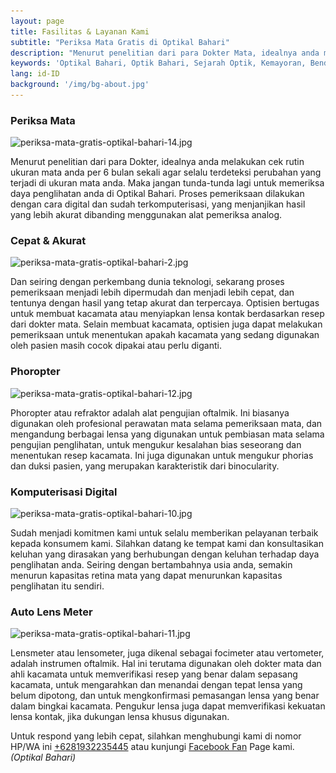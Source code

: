 ```yaml
---
layout: page
title: Fasilitas & Layanan Kami
subtitle: "Periksa Mata Gratis di Optikal Bahari"
description: "Menurut penelitian dari para Dokter Mata, idealnya anda melakukan cek rutin ukuran mata anda per 6 bulan sekali agar selalu terdeteksi perubahan yang terjadi di ukuran mata anda"
keywords: 'Optikal Bahari, Optik Bahari, Sejarah Optik, Kemayoran, Bendungan Jago, Benjo'
lang: id-ID
background: '/img/bg-about.jpg'
---
```


<h3>Periksa Mata</h3>

<p class="aligncenter">
<img data-src="/img/posts/periksa-mata/periksa-mata-gratis-optikal-bahari-14.jpg" src="/img/posts/periksa-mata/periksa-mata-gratis-optikal-bahari-14.jpg" class="img-fluid" alt="periksa-mata-gratis-optikal-bahari-14.jpg" ></p>

<p class="mb-5">Menurut penelitian dari para Dokter, idealnya anda melakukan cek rutin ukuran mata anda per 6 bulan sekali agar selalu terdeteksi perubahan yang terjadi di ukuran mata anda. Maka jangan tunda-tunda lagi untuk memeriksa daya penglihatan anda di Optikal Bahari. Proses pemeriksaan dilakukan dengan cara digital dan sudah terkomputerisasi, yang menjanjikan hasil yang lebih akurat dibanding menggunakan alat pemeriksa analog.</p> 

<h3>Cepat & Akurat</h3>

<p class="aligncenter">
<img data-src="/img/posts/periksa-mata/periksa-mata-gratis-optikal-bahari-2.jpg" src="/img/posts/periksa-mata/periksa-mata-gratis-optikal-bahari-2.jpg" class="img-fluid" alt="periksa-mata-gratis-optikal-bahari-2.jpg"></p>

<p class="mb-5">Dan seiring dengan perkembang dunia teknologi, sekarang proses pemeriksaan menjadi lebih dipermudah dan menjadi lebih cepat, dan tentunya dengan hasil yang tetap akurat dan terpercaya. Optisien bertugas untuk membuat kacamata atau menyiapkan lensa kontak berdasarkan resep dari dokter mata. Selain membuat kacamata, optisien juga dapat melakukan pemeriksaan untuk menentukan apakah kacamata yang sedang digunakan oleh pasien masih cocok dipakai atau perlu diganti.</p> 

<h3>Phoropter</h3>

<p class="aligncenter">
<img data-src="/img/posts/periksa-mata/periksa-mata-gratis-optikal-bahari-12.jpg" src="/img/posts/periksa-mata/periksa-mata-gratis-optikal-bahari-12.jpg" class="img-fluid" alt="periksa-mata-gratis-optikal-bahari-12.jpg"></p>

<p class="mb-5">Phoropter atau refraktor adalah alat pengujian oftalmik. Ini biasanya digunakan oleh profesional perawatan mata selama pemeriksaan mata, dan mengandung berbagai lensa yang digunakan untuk pembiasan mata selama pengujian penglihatan, untuk mengukur kesalahan bias seseorang dan menentukan resep kacamata. Ini juga digunakan untuk mengukur phorias dan duksi pasien, yang merupakan karakteristik dari binocularity.</p>

<h3>Komputerisasi Digital</h3>

<p class="aligncenter">
<img data-src="/img/posts/periksa-mata/periksa-mata-gratis-optikal-bahari-10.jpg" src="/img/posts/periksa-mata/periksa-mata-gratis-optikal-bahari-10.jpg" class="img-fluid" alt="periksa-mata-gratis-optikal-bahari-10.jpg"></p>

<p class="mb-5">Sudah menjadi komitmen kami untuk selalu memberikan pelayanan terbaik kepada konsumem kami. Silahkan datang ke tempat kami dan konsultasikan keluhan yang dirasakan yang berhubungan dengan keluhan terhadap daya penglihatan anda. Seiring dengan bertambahnya usia anda, semakin menurun kapasitas retina mata yang dapat menurunkan kapasitas penglihatan itu sendiri.</p>

<h3>Auto Lens Meter</h3>

<p class="aligncenter">
<img data-src="/img/posts/periksa-mata/periksa-mata-gratis-optikal-bahari-11.jpg" src="/img/posts/periksa-mata/periksa-mata-gratis-optikal-bahari-11.jpg" class="img-fluid" alt="periksa-mata-gratis-optikal-bahari-11.jpg"></p>

<p class="mb-5">Lensmeter atau lensometer, juga dikenal sebagai focimeter atau vertometer, adalah instrumen oftalmik. Hal ini terutama digunakan oleh dokter mata dan ahli kacamata untuk memverifikasi resep yang benar dalam sepasang kacamata, untuk mengarahkan dan menandai dengan tepat lensa yang belum dipotong, dan untuk mengkonfirmasi pemasangan lensa yang benar dalam bingkai kacamata. Pengukur lensa juga dapat memverifikasi kekuatan lensa kontak, jika dukungan lensa khusus digunakan.</p>
	
<p>Untuk respond yang lebih cepat, silahkan menghubungi kami di nomor HP/WA ini <a href="https://api.whatsapp.com/send?phone=6281932235445&text=Hallo%2C+saya+butuh+informasi+lebih+lanjut+mengenai+Optikal+Bahari" id="WhatsAppClick" class="WhatsAppCall" title="Call WhatsApp">+6281932235445</a> atau kunjungi <a href="https://www.facebook.com/optikalbahari" id="FBClick" title="Facebook Page Optikal Bahari" class="FacebookPage">Facebook Fan</a> Page kami. <em>(Optikal Bahari)</em></p>